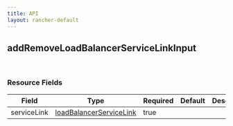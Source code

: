 ```yaml
---
title: API
layout: rancher-default
---
```


## addRemoveLoadBalancerServiceLinkInput




​​
### Resource Fields

Field | Type | Required | Default | Description
---|---|---|---|---
serviceLink | [loadBalancerServiceLink]({{site.baseurl}}/rancher/api/api-resources/loadBalancerServiceLink/) | true | <no value> | 

